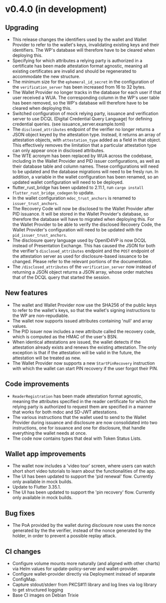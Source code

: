 # v0.4.0 (in development)

## Upgrading

- This release changes the identifiers used by the wallet and Wallet Provider to
  refer to the wallet's keys, invalidating existing keys and their identifiers.
  The WP's database will therefore have to be cleared when deploying this.
- Specifying for which attributes a relying party is authorized in a certificate
  has been made attestation format agnostic, meaning all existing certificates
  are invalid and should be regenerated to accommodate the new structure.
- The minimum size for the `ephemeral_id_secret` in the configuration of the
  `verification_server` has been increased from 16 to 32 bytes.
- The Wallet Provider no longer tracks in the database for each user if that
  user received a WUA. The corresponding column in the WP's user table has been
  removed, so the WP's database will therefore have to be cleared when deploying
  this.
- Switched configuration of mock relying party, issuance and verification server
  to use DCQL (Digital Credential Query Language) for defining credential
  queries. (see issuance_server.example.toml)
- The `disclosed_attributes` endpoint of the verifier no longer returns a JSON
  object keyed by the attestation type. Instead, it returns an array of
  attestation objects, with `attestation_type` added as a field in that object.
  This effectively removes the limitation that a particular attestation type can
  only appear once in disclosed attributes.
- The WTE acronym has been replaced by WUA across the codebase, including in the
  Wallet Provider and PID issuer configurations, as well as their database table
  and column names. These configurations will need to be updated and the
  database migrations will need to be fresly run. In addition, a variable in the
  wallet configuration has been renamed, so an updated wallet configuration will
  need to be deployed.
- flutter_rust_bridge has been updated to 2.11.1, run
  `cargo install flutter_rust_bridge_codegen` to update.
- In the wallet configuration `mdoc_trust_anchors` is renamed to
  `issuer_trust_anchors`.
- The Recovery Code will now be disclosed to the Wallet Provider after PID
  issuance. It will be stored in the Wallet Provider's database, so therefore
  the database will have to migrated when deploying this. For the Wallet
  Provider to be able to verify the disclosed Recovery Code, the Wallet
  Provider's configuration will need to be updated with the
  `pid_issuer_trust_anchors`.
- The disclosure query language used by OpenID4VP is now DCQL instead of
  Presentation Exchange. This has caused the JSON for both the verifier's
  `disclosed_attributes` endpoint and the `POST` endpoint of the attestation
  server as used for disclosure-based issuance to be changed. Please refer to
  the relevant portions of the documentation.
- The `/disclosed_attributes` of the `verification_server` now instead of
  returning a JSON object returns a JSON array, whose order matches that of the
  DCQL query that started the session.

## New features

- The wallet and Wallet Provider now use the SHA256 of the public keys to refer
  to the wallet's keys, so that the wallet's signing instructions to the WP are
  non-repudiable.
- The wallet now supports issued attributes containing 'null' and array values.
- The PID issuer now includes a new attribute called the recovery code, which is
  computed as the HMAC of the user's BSN.
- When identical attestations are issued, the wallet detects if the attestation
  already exists and renews the existing attestation. The only exception is that
  if the attestation will be valid in the future, the attestation will be
  treated as new.
- The Wallet Provider now supports a new `StartPinRecovery` instruction with
  which the wallet can start PIN recovery if the user forgot their PIN.

## Code improvements

- `ReaderRegistration` has been made attestation format agnostic, meaning the
  attributes specified in the reader certificate for which the relying party is
  authorized to request them are specified in a manner that works for both mdoc
  and SD-JWT attestations.
- The various instructions that the wallet used to send to the Wallet Provider
  during issuance and disclosure are now consolidated into two instructions, one
  for issuance and one for disclosure, that handle everything the wallet needs
  at once.
- The code now contains types that deal with Token Status Lists.

## Wallet app improvements

- The wallet now includes a 'video tour' screen, where users can watch short
  short video tutorials to learn about the functionalities of the app.
- The UI has been updated to support the 'pid renewal' flow. Currently only
  available in mock builds.
- Update to Flutter 3.35.1.
- The UI has been updated to support the 'pin recovery' flow. Currently only
  available in mock builds.

## Bug fixes

- The PoA provided by the wallet during disclosure now uses the nonce generated
  by the the verifier, instead of the nonce generated by the holder, in order
  to prevent a possible replay attack.

## CI changes

- Configure volume mounts more naturally (and aligned with other charts) via
  Helm values for update-policy-server and wallet-provider.
- Configure wallet-provider directly via Deployment instead of separate
  ConfigMap.
- Capture stdout/stderr from PKCS#11 library and log lines via log library to
  get structured logging
- Base CI images on Debian Trixie
